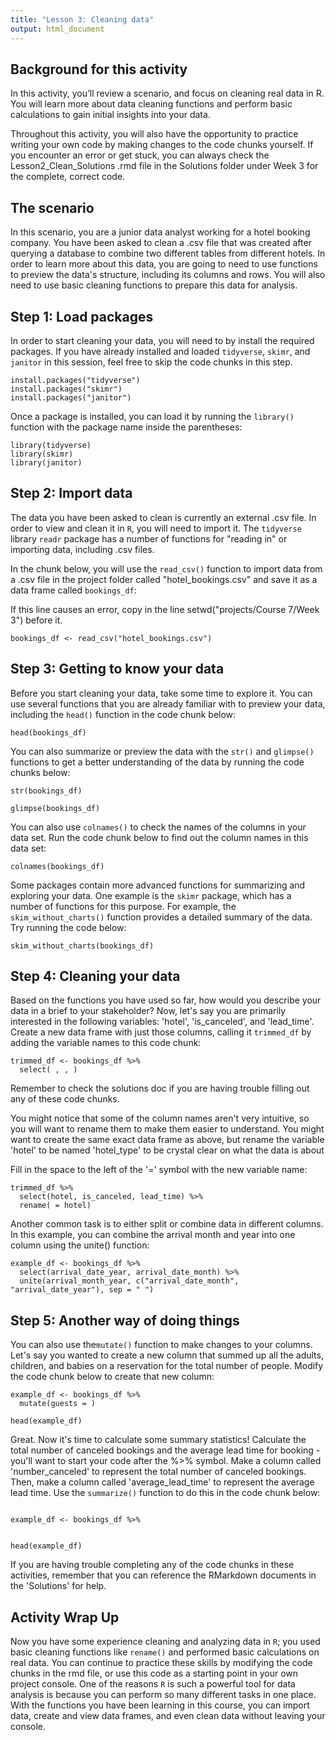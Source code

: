 ```yaml
---
title: "Lesson 3: Cleaning data"
output: html_document
---
```


## Background for this activity

In this activity, you’ll review a scenario, and focus on cleaning real data in R. You will learn more about data cleaning functions and perform basic calculations to gain initial insights into your data.

Throughout this activity, you will also have the opportunity to practice writing your own code by making changes to the code chunks yourself. If you encounter an error or get stuck, you can always check the Lesson2_Clean_Solutions .rmd file in the Solutions folder under Week 3 for the complete, correct code. 

## The scenario

In this scenario, you are a junior data analyst working for a hotel booking company. You have been asked to clean a .csv file that was created after querying a database to combine two different tables from different hotels. In order to learn more about this data, you are going to need to use functions to preview the data's structure, including its columns and rows. You will also need to use basic cleaning functions to prepare this data for analysis.  

## Step 1: Load packages

In order to start cleaning your data, you will need to  by install the required packages. If you have already installed and loaded `tidyverse`, `skimr`, and `janitor` in this session, feel free to skip the code chunks in this step.

```{r}
install.packages("tidyverse")
install.packages("skimr")
install.packages("janitor")
```

Once a package is installed, you can load it by running the `library()` function with the package name inside the parentheses:

```{r}
library(tidyverse)
library(skimr)
library(janitor)
```

## Step 2: Import data

The data you have been asked to clean is currently an external .csv file. In order to view and clean it in `R`, you will need to import it. The `tidyverse` library `readr` package has a number of functions for "reading in" or importing data, including .csv files. 

In the chunk below, you will use the `read_csv()` function to import data from a .csv file in the project folder called "hotel_bookings.csv" and save it as a data frame called `bookings_df`:

If this line causes an error, copy in the line setwd("projects/Course 7/Week 3") before it. 

```{r}
bookings_df <- read_csv("hotel_bookings.csv")
```

## Step 3: Getting to know your data

Before you start cleaning your data, take some time to explore it. You can use several functions that you are already familiar with to preview your data, including the `head()` function in the code chunk below:

```{r}
head(bookings_df)
```

You can also summarize or preview the data with the `str()` and `glimpse()` functions to get a better understanding of the data by running the code chunks below:

```{r}
str(bookings_df)
```

```{r}
glimpse(bookings_df)
```

You can also use `colnames()` to check the names of the columns in your data set. Run the code chunk below to find out the column names in this data set:

```{r}
colnames(bookings_df)
```

Some packages contain more advanced functions for summarizing and exploring your data. One example is the `skimr` package, which has a number of functions for this purpose. For example, the `skim_without_charts()` function provides a detailed summary of the data. Try running the code below:

```{r}
skim_without_charts(bookings_df)
```

## Step 4: Cleaning your data

Based on the functions you have used so far, how would you describe your data in a brief to your stakeholder? Now, let's say you are primarily interested in the following variables: 'hotel', 'is_canceled', and 'lead_time'. Create a new data frame with just those columns, calling it `trimmed_df` by adding the variable names to this code chunk:

```{r}
trimmed_df <- bookings_df %>% 
  select( , , )
```

Remember to check the solutions doc if you are having trouble filling out any of these code chunks. 

You might notice that some of the column names aren't very intuitive, so you will want to rename them to make them easier to understand. You might want to create the same exact data frame as above, but rename the variable 'hotel' to be named 'hotel_type' to be crystal clear on what the data is about

Fill in the space to the left of the '=' symbol with the new variable name:

```{r}
trimmed_df %>% 
  select(hotel, is_canceled, lead_time) %>% 
  rename( = hotel)
```

Another common task is to either split or combine data in different columns. In this example, you can combine the arrival month and year into one column using the unite() function:

```{r}
example_df <- bookings_df %>%
  select(arrival_date_year, arrival_date_month) %>% 
  unite(arrival_month_year, c("arrival_date_month", "arrival_date_year"), sep = " ")
```

## Step 5: Another way of doing things

You can also use the`mutate()` function to make changes to your columns. Let's say you wanted to create a new column that summed up all the adults, children, and babies on a reservation for the total number of people. Modify the code chunk below to create that new column:  

```{r}
example_df <- bookings_df %>%
  mutate(guests = )

head(example_df)
```

Great. Now it's time to calculate some summary statistics! Calculate the total number of canceled bookings and the average lead time for booking - you'll want to start your code after the %>% symbol. Make a column called 'number_canceled' to represent the total number of canceled bookings. Then, make a column called 'average_lead_time' to represent the average lead time. Use the `summarize()` function to do this in the code chunk below:

```{r}

example_df <- bookings_df %>%


head(example_df)
```

If you are having trouble completing any of the code chunks in these activities, remember that you can reference the RMarkdown documents in the 'Solutions' for help. 

## Activity Wrap Up
Now you have some experience cleaning and analyzing data in `R`; you used basic cleaning functions like `rename()` and performed basic calculations on real data. You can continue to practice these skills by modifying the code chunks in the rmd file, or use this code as a starting point in your own project console. One of the reasons `R` is such a powerful tool for data analysis is because you can perform so many different tasks in one place. With the functions you have been learning in this course, you can import data, create and view data frames, and even clean data without leaving your console.  
